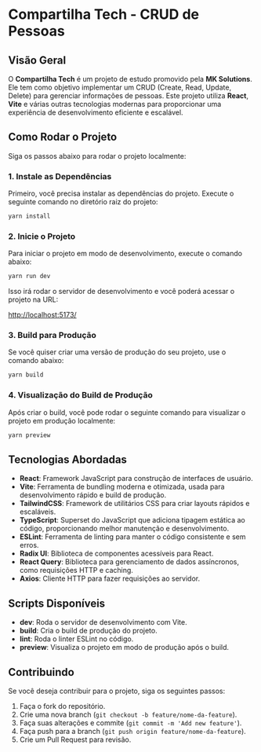 # Compartilha Tech - CRUD de Pessoas

## Visão Geral

O **Compartilha Tech** é um projeto de estudo promovido pela **MK Solutions**. Ele tem como objetivo implementar um CRUD (Create, Read, Update, Delete) para gerenciar informações de pessoas. Este projeto utiliza **React**, **Vite** e várias outras tecnologias modernas para proporcionar uma experiência de desenvolvimento eficiente e escalável.

## Como Rodar o Projeto

Siga os passos abaixo para rodar o projeto localmente:

### 1. Instale as Dependências

Primeiro, você precisa instalar as dependências do projeto. Execute o seguinte comando no diretório raiz do projeto:

```bash
yarn install
```

### 2. Inicie o Projeto

Para iniciar o projeto em modo de desenvolvimento, execute o comando abaixo:

```bash
yarn run dev
```

Isso irá rodar o servidor de desenvolvimento e você poderá acessar o projeto na URL:

[http://localhost:5173/](http://localhost:5173/)

### 3. Build para Produção

Se você quiser criar uma versão de produção do seu projeto, use o comando abaixo:

```bash
yarn build
```

### 4. Visualização do Build de Produção

Após criar o build, você pode rodar o seguinte comando para visualizar o projeto em produção localmente:

```bash
yarn preview
```

## Tecnologias Abordadas

- **React**: Framework JavaScript para construção de interfaces de usuário.
- **Vite**: Ferramenta de bundling moderna e otimizada, usada para desenvolvimento rápido e build de produção.
- **TailwindCSS**: Framework de utilitários CSS para criar layouts rápidos e escaláveis.
- **TypeScript**: Superset do JavaScript que adiciona tipagem estática ao código, proporcionando melhor manutenção e desenvolvimento.
- **ESLint**: Ferramenta de linting para manter o código consistente e sem erros.
- **Radix UI**: Biblioteca de componentes acessíveis para React.
- **React Query**: Biblioteca para gerenciamento de dados assíncronos, como requisições HTTP e caching.
- **Axios**: Cliente HTTP para fazer requisições ao servidor.

## Scripts Disponíveis

- **dev**: Roda o servidor de desenvolvimento com Vite.
- **build**: Cria o build de produção do projeto.
- **lint**: Roda o linter ESLint no código.
- **preview**: Visualiza o projeto em modo de produção após o build.

## Contribuindo

Se você deseja contribuir para o projeto, siga os seguintes passos:

1. Faça o fork do repositório.
2. Crie uma nova branch (`git checkout -b feature/nome-da-feature`).
3. Faça suas alterações e commite (`git commit -m 'Add new feature'`).
4. Faça push para a branch (`git push origin feature/nome-da-feature`).
5. Crie um Pull Request para revisão.
